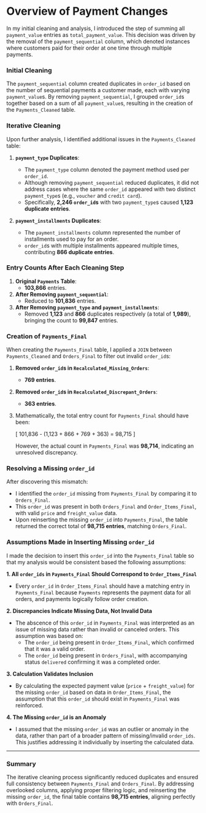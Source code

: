 # Overview of Payment Changes

In my initial cleaning and analysis, I introduced the step of summing all `payment_value` entries as `total_payment_value`. This decision was driven by the removal of the `payment_sequential` column, which denoted instances where customers paid for their order at one time through multiple payments. 

### Initial Cleaning
The `payment_sequential` column created duplicates in `order_id` based on the number of sequential payments a customer made, each with varying `payment_value`s.
By removing `payment_sequential`, I grouped `order_id`s together based on a sum of all `payment_value`s, resulting in the creation of the `Payments_Cleaned` table.

### Iterative Cleaning
Upon further analysis, I identified additional issues in the `Payments_Cleaned` table:

1. **`payment_type` Duplicates**:
   - The `payment_type` column denoted the payment method used per `order_id`.
   - Although removing `payment_sequential` reduced duplicates, it did not address cases where the same `order_id` appeared with two distinct `payment_type`s (e.g., `voucher` and `credit card`).
   - Specifically, **2,246 `order_id`s** with two `payment_type`s caused **1,123 duplicate entries**.

2. **`payment_installments` Duplicates**:
   - The `payment_installments` column represented the number of installments used to pay for an order.
   - `order_id`s with multiple installments appeared multiple times, contributing **866 duplicate entries**.

### Entry Counts After Each Cleaning Step

1. **Original `Payments` Table**:  
   - **103,866** entries.
2. **After Removing `payment_sequential`**:  
   - Reduced to **101,836** entries.
3. **After Removing `payment_type` and `payment_installments`**:  
   - Removed **1,123** and **866** duplicates respectively (a total of **1,989**), bringing the count to **99,847** entries.

### Creation of `Payments_Final`

When creating the `Payments_Final` table, I applied a `JOIN` between `Payments_Cleaned` and `Orders_Final` to filter out invalid `order_id`s:
1. **Removed `order_id`s in `Recalculated_Missing_Orders`**:  
   - **769 entries**.
2. **Removed `order_id`s in `Recalculated_Discrepant_Orders`**:  
   - **363 entries**.
3. Mathematically, the total entry count for `Payments_Final` should have been:

   \[
   101,836 - (1,123 + 866 + 769 + 363) = 98,715
   \]

   However, the actual count in `Payments_Final` was **98,714**, indicating an unresolved discrepancy.

### Resolving a Missing `order_id`
After discovering this mismatch:
- I identified the `order_id` missing from `Payments_Final` by comparing it to `Orders_Final`.
- This `order_id` was present in both `Orders_Final` and `Order_Items_Final`, with valid `price` and `freight_value` data.
- Upon reinserting the missing `order_id` into `Payments_Final`, the table returned the correct total of **98,715 entries**, matching `Orders_Final`.

### Assumptions Made in Inserting Missing `order_id`

I made the decision to insert this `order_id` into the `Payments_Final` table so that my analysis would be consistent based the following assumptions:

**1. All `order_ids` in `Payments_Final` Should Correspond to `Order_Items_Final`**

- Every `order_id` in `Order_Items_Final` should have a matching entry in `Payments_Final` because `Payments` represents the payment data for all orders, and payments logically follow order creation.

**2. Discrepancies Indicate Missing Data, Not Invalid Data**

- The abscence of this `order_id` in `Payments_Final` was interpreted as an issue of missing data rather than invalid or canceled orders. This assumption was based on:
  - The `order_id` being present in `Order_Items_Final`, which confirmed that it was a valid order.
  - The `order_id` being present in `Orders_Final`, with accompanying status `delivered` confirming it was a completed order.

**3. Calculation Validates Inclusion**

- By calculating the expected payment value (`price` + `freight_value`) for the missing `order_id` based on data in `Order_Items_Final`, the assumption that this `order_id` should exist in `Payments_Final` was reinforced.

**4. The Missing `order_id` is an Anomaly**

- I assumed that the missing `order_id` was an outlier or anomaly in the data, rather than part of a broader pattern of missing/invalid `order_ids`. This justifies addressing it individually by inserting the calculated data.

---

### Summary
The iterative cleaning process significantly reduced duplicates and ensured full consistency between `Payments_Final` and `Orders_Final`. By addressing overlooked columns, applying proper filtering logic, and reinserting the missing `order_id`, the final table contains **98,715 entries**, aligning perfectly with `Orders_Final`.
